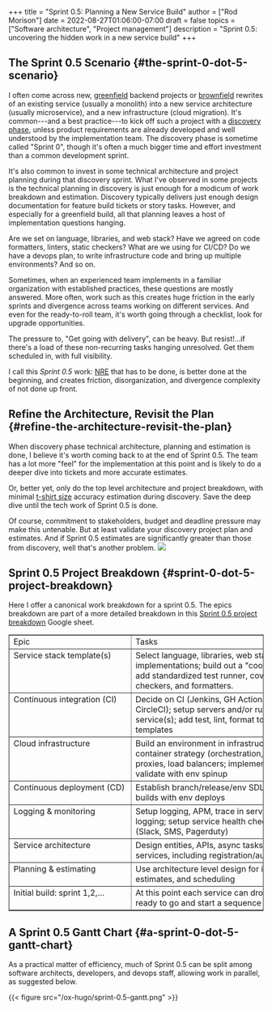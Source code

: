 +++
title = "Sprint 0.5: Planning a New Service Build"
author = ["Rod Morison"]
date = 2022-08-27T01:06:00-07:00
draft = false
topics = ["Software architecture", "Project management"]
description = "Sprint 0.5: uncovering the hidden work in a new service build"
+++

## The Sprint 0.5 Scenario {#the-sprint-0-dot-5-scenario}

I often come across new, [greenfield](https://en.wikipedia.org/wiki/Greenfield_project) backend projects or [brownfield](https://en.wikipedia.org/wiki/Brownfield_(software_development)) rewrites of an existing service (usually a monolith) into a new service architecture (usually microservice), and a new infrastructure (cloud migration). It's common---and a best practice---to kick off such a project with a [discovery phase](https://en.wikipedia.org/wiki/Application_discovery_and_understanding), unless product requirements are already developed and well understood by the implementation team. The discovery phase is sometime called "Sprint 0", though it's often a much bigger time and effort investment than a common development sprint.

It's also common to invest in some technical architecture and project planning during that discovery sprint. What I've observed in some projects is the technical planning in discovery is just enough for a modicum of work breakdown and estimation. Discovery typically delivers just enough design documentation for feature build tickets or story tasks. However, and especially for a greenfield build, all that planning leaves a host of implementation questions hanging.

Are we set on language, libraries, and web stack? Have we agreed on code formatters, linters, static checkers? What are we using for CI/CD? Do we have a devops plan, to write infrastructure code and bring up multiple environments? And so on.

Sometimes, when an experienced team implements in a familiar organization with established practices, these questions are mostly answered. More often, work such as this creates huge friction in the early sprints and divergence across teams working on different services. And even for the ready-to-roll team, it's worth going through a checklist, look for upgrade opportunities.

The pressure to, "Get going with delivery", can be heavy.  But resist!…if there's a load of these non-recurring tasks hanging unresolved. Get them scheduled in, with full visibility.

I call this _Sprint 0.5_ work: [NRE](https://en.wikipedia.org/wiki/Non-recurring_engineering) that has to be done, is better done at the beginning, and creates friction, disorganization, and divergence complexity of not done up front.


## Refine the Architecture, Revisit the Plan {#refine-the-architecture-revisit-the-plan}

When discovery phase technical architecture, planning and estimation is done, I believe it's worth coming back to at the end of Sprint 0.5. The team has a lot more "feel" for the implementation at this point and is likely to do a deeper dive into tickets and more accurate estimates.

Or, better yet, only do the top level architecture and project breakdown, with minimal [t-shirt size](https://asana.com/resources/t-shirt-sizing) accuracy estimation during discovery. Save the deep dive until the tech work of Sprint 0.5 is done.

Of course, commitment to stakeholders, budget and deadline pressure may make this untenable. But at least validate your discovery project plan and estimates. And if Sprint 0.5 estimates are significantly greater than those from discovery, well that's another problem.
![](/ox-hugo/brown_and_black_turtle_on_brown_sand-scopio-01f822e0-47d5-4952-b881-2331aa99c598.jpg)


## Sprint 0.5 Project Breakdown {#sprint-0-dot-5-project-breakdown}

Here I offer a canonical work breakdown for a sprint 0.5. The epics breakdown are part of a more detailed breakdown in this [Sprint 0.5 project breakdown](https://docs.google.com/spreadsheets/d/1VmFfYiROtW4wktL4Exlz9NODEgOy4tTJb9lJS5lP9EE/edit?usp=sharing) Google sheet.

<!-- This HTML table template is generated by emacs/table.el -->
<table border="1">
  <tr>
    <td align="left" valign="top">
      Epic&nbsp;&nbsp;&nbsp;&nbsp;&nbsp;&nbsp;&nbsp;&nbsp;&nbsp;&nbsp;&nbsp;&nbsp;&nbsp;&nbsp;&nbsp;&nbsp;&nbsp;&nbsp;&nbsp;&nbsp;&nbsp;&nbsp;&nbsp;
    </td>
    <td align="left" valign="top">
      Tasks&nbsp;&nbsp;&nbsp;&nbsp;&nbsp;&nbsp;&nbsp;&nbsp;&nbsp;&nbsp;&nbsp;&nbsp;&nbsp;&nbsp;&nbsp;&nbsp;&nbsp;&nbsp;&nbsp;&nbsp;&nbsp;&nbsp;&nbsp;&nbsp;&nbsp;&nbsp;&nbsp;&nbsp;&nbsp;&nbsp;&nbsp;&nbsp;&nbsp;&nbsp;&nbsp;&nbsp;&nbsp;&nbsp;&nbsp;&nbsp;&nbsp;&nbsp;&nbsp;&nbsp;&nbsp;&nbsp;&nbsp;&nbsp;&nbsp;&nbsp;&nbsp;&nbsp;&nbsp;&nbsp;&nbsp;&nbsp;&nbsp;&nbsp;&nbsp;
    </td>
  </tr>
  <tr>
    <td align="left" valign="top">
      Service&nbsp;stack&nbsp;template(s)&nbsp;&nbsp;<br />
      &nbsp;&nbsp;&nbsp;&nbsp;&nbsp;&nbsp;&nbsp;&nbsp;&nbsp;&nbsp;&nbsp;&nbsp;&nbsp;&nbsp;&nbsp;&nbsp;&nbsp;&nbsp;&nbsp;&nbsp;&nbsp;&nbsp;&nbsp;&nbsp;&nbsp;&nbsp;&nbsp;<br />
      &nbsp;&nbsp;&nbsp;&nbsp;&nbsp;&nbsp;&nbsp;&nbsp;&nbsp;&nbsp;&nbsp;&nbsp;&nbsp;&nbsp;&nbsp;&nbsp;&nbsp;&nbsp;&nbsp;&nbsp;&nbsp;&nbsp;&nbsp;&nbsp;&nbsp;&nbsp;&nbsp;<br />
      &nbsp;&nbsp;&nbsp;&nbsp;&nbsp;&nbsp;&nbsp;&nbsp;&nbsp;&nbsp;&nbsp;&nbsp;&nbsp;&nbsp;&nbsp;&nbsp;&nbsp;&nbsp;&nbsp;&nbsp;&nbsp;&nbsp;&nbsp;&nbsp;&nbsp;&nbsp;&nbsp;
    </td>
    <td align="left" valign="top">
      Select&nbsp;language,&nbsp;libraries,&nbsp;web&nbsp;stack&nbsp;for&nbsp;service&nbsp;and&nbsp;serverless<br />
      implementations;&nbsp;build&nbsp;out&nbsp;a&nbsp;"cookiecutter"&nbsp;template&nbsp;project;&nbsp;&nbsp;&nbsp;<br />
      add&nbsp;standardized&nbsp;test&nbsp;runner,&nbsp;coverage,&nbsp;linters,&nbsp;static&nbsp;&nbsp;&nbsp;&nbsp;&nbsp;&nbsp;&nbsp;&nbsp;&nbsp;<br />
      checkers,&nbsp;and&nbsp;formatters.&nbsp;&nbsp;&nbsp;&nbsp;&nbsp;&nbsp;&nbsp;&nbsp;&nbsp;&nbsp;&nbsp;&nbsp;&nbsp;&nbsp;&nbsp;&nbsp;&nbsp;&nbsp;&nbsp;&nbsp;&nbsp;&nbsp;&nbsp;&nbsp;&nbsp;&nbsp;&nbsp;&nbsp;&nbsp;&nbsp;&nbsp;&nbsp;&nbsp;&nbsp;&nbsp;&nbsp;&nbsp;&nbsp;&nbsp;
    </td>
  </tr>
  <tr>
    <td align="left" valign="top">
      Continuous&nbsp;integration&nbsp;(CI)<br />
      &nbsp;&nbsp;&nbsp;&nbsp;&nbsp;&nbsp;&nbsp;&nbsp;&nbsp;&nbsp;&nbsp;&nbsp;&nbsp;&nbsp;&nbsp;&nbsp;&nbsp;&nbsp;&nbsp;&nbsp;&nbsp;&nbsp;&nbsp;&nbsp;&nbsp;&nbsp;&nbsp;<br />
      &nbsp;&nbsp;&nbsp;&nbsp;&nbsp;&nbsp;&nbsp;&nbsp;&nbsp;&nbsp;&nbsp;&nbsp;&nbsp;&nbsp;&nbsp;&nbsp;&nbsp;&nbsp;&nbsp;&nbsp;&nbsp;&nbsp;&nbsp;&nbsp;&nbsp;&nbsp;&nbsp;<br />
      &nbsp;&nbsp;&nbsp;&nbsp;&nbsp;&nbsp;&nbsp;&nbsp;&nbsp;&nbsp;&nbsp;&nbsp;&nbsp;&nbsp;&nbsp;&nbsp;&nbsp;&nbsp;&nbsp;&nbsp;&nbsp;&nbsp;&nbsp;&nbsp;&nbsp;&nbsp;&nbsp;
    </td>
    <td align="left" valign="top">
      Decide&nbsp;on&nbsp;CI&nbsp;(Jenkins,&nbsp;GH&nbsp;Actions,&nbsp;BB&nbsp;Pipelines,&nbsp;Travis,&nbsp;&nbsp;&nbsp;&nbsp;&nbsp;&nbsp;&nbsp;&nbsp;<br />
      CircleCI);&nbsp;setup&nbsp;servers&nbsp;and/or&nbsp;runners;&nbsp;containerize&nbsp;template&nbsp;&nbsp;<br />
      service(s);&nbsp;add&nbsp;test,&nbsp;lint,&nbsp;format&nbsp;to&nbsp;CI;&nbsp;add&nbsp;Dockerfile,&nbsp;CI&nbsp;to&nbsp;<br />
      templates&nbsp;&nbsp;&nbsp;&nbsp;&nbsp;&nbsp;&nbsp;&nbsp;&nbsp;&nbsp;&nbsp;&nbsp;&nbsp;&nbsp;&nbsp;&nbsp;&nbsp;&nbsp;&nbsp;&nbsp;&nbsp;&nbsp;&nbsp;&nbsp;&nbsp;&nbsp;&nbsp;&nbsp;&nbsp;&nbsp;&nbsp;&nbsp;&nbsp;&nbsp;&nbsp;&nbsp;&nbsp;&nbsp;&nbsp;&nbsp;&nbsp;&nbsp;&nbsp;&nbsp;&nbsp;&nbsp;&nbsp;&nbsp;&nbsp;&nbsp;&nbsp;&nbsp;&nbsp;&nbsp;&nbsp;
    </td>
  </tr>
  <tr>
    <td align="left" valign="top">
      Cloud&nbsp;infrastructure&nbsp;&nbsp;&nbsp;&nbsp;&nbsp;&nbsp;&nbsp;<br />
      &nbsp;&nbsp;&nbsp;&nbsp;&nbsp;&nbsp;&nbsp;&nbsp;&nbsp;&nbsp;&nbsp;&nbsp;&nbsp;&nbsp;&nbsp;&nbsp;&nbsp;&nbsp;&nbsp;&nbsp;&nbsp;&nbsp;&nbsp;&nbsp;&nbsp;&nbsp;&nbsp;<br />
      &nbsp;&nbsp;&nbsp;&nbsp;&nbsp;&nbsp;&nbsp;&nbsp;&nbsp;&nbsp;&nbsp;&nbsp;&nbsp;&nbsp;&nbsp;&nbsp;&nbsp;&nbsp;&nbsp;&nbsp;&nbsp;&nbsp;&nbsp;&nbsp;&nbsp;&nbsp;&nbsp;<br />
      &nbsp;&nbsp;&nbsp;&nbsp;&nbsp;&nbsp;&nbsp;&nbsp;&nbsp;&nbsp;&nbsp;&nbsp;&nbsp;&nbsp;&nbsp;&nbsp;&nbsp;&nbsp;&nbsp;&nbsp;&nbsp;&nbsp;&nbsp;&nbsp;&nbsp;&nbsp;&nbsp;
    </td>
    <td align="left" valign="top">
      Build&nbsp;an&nbsp;environment&nbsp;in&nbsp;infrastructure&nbsp;with&nbsp;template&nbsp;service(s):<br />
      container&nbsp;strategy&nbsp;(orchestration,&nbsp;etc),&nbsp;networking,&nbsp;databases,&nbsp;<br />
      proxies,&nbsp;load&nbsp;balancers;&nbsp;implement&nbsp;with&nbsp;infrastructure&nbsp;code&nbsp;and&nbsp;<br />
      validate&nbsp;with&nbsp;env&nbsp;spinup&nbsp;&nbsp;&nbsp;&nbsp;&nbsp;&nbsp;&nbsp;&nbsp;&nbsp;&nbsp;&nbsp;&nbsp;&nbsp;&nbsp;&nbsp;&nbsp;&nbsp;&nbsp;&nbsp;&nbsp;&nbsp;&nbsp;&nbsp;&nbsp;&nbsp;&nbsp;&nbsp;&nbsp;&nbsp;&nbsp;&nbsp;&nbsp;&nbsp;&nbsp;&nbsp;&nbsp;&nbsp;&nbsp;&nbsp;&nbsp;
    </td>
  </tr>
  <tr>
    <td align="left" valign="top">
      Continuous&nbsp;deployment&nbsp;(CD)&nbsp;<br />
      &nbsp;&nbsp;&nbsp;&nbsp;&nbsp;&nbsp;&nbsp;&nbsp;&nbsp;&nbsp;&nbsp;&nbsp;&nbsp;&nbsp;&nbsp;&nbsp;&nbsp;&nbsp;&nbsp;&nbsp;&nbsp;&nbsp;&nbsp;&nbsp;&nbsp;&nbsp;&nbsp;
    </td>
    <td align="left" valign="top">
      Establish&nbsp;branch/release/env&nbsp;SDLC&nbsp;strategy;&nbsp;connect&nbsp;service&nbsp;&nbsp;&nbsp;&nbsp;&nbsp;<br />
      builds&nbsp;with&nbsp;env&nbsp;deploys&nbsp;&nbsp;&nbsp;&nbsp;&nbsp;&nbsp;&nbsp;&nbsp;&nbsp;&nbsp;&nbsp;&nbsp;&nbsp;&nbsp;&nbsp;&nbsp;&nbsp;&nbsp;&nbsp;&nbsp;&nbsp;&nbsp;&nbsp;&nbsp;&nbsp;&nbsp;&nbsp;&nbsp;&nbsp;&nbsp;&nbsp;&nbsp;&nbsp;&nbsp;&nbsp;&nbsp;&nbsp;&nbsp;&nbsp;&nbsp;&nbsp;
    </td>
  </tr>
  <tr>
    <td align="left" valign="top">
      Logging&nbsp;&&nbsp;monitoring&nbsp;&nbsp;&nbsp;&nbsp;&nbsp;&nbsp;&nbsp;<br />
      &nbsp;&nbsp;&nbsp;&nbsp;&nbsp;&nbsp;&nbsp;&nbsp;&nbsp;&nbsp;&nbsp;&nbsp;&nbsp;&nbsp;&nbsp;&nbsp;&nbsp;&nbsp;&nbsp;&nbsp;&nbsp;&nbsp;&nbsp;&nbsp;&nbsp;&nbsp;&nbsp;<br />
      &nbsp;&nbsp;&nbsp;&nbsp;&nbsp;&nbsp;&nbsp;&nbsp;&nbsp;&nbsp;&nbsp;&nbsp;&nbsp;&nbsp;&nbsp;&nbsp;&nbsp;&nbsp;&nbsp;&nbsp;&nbsp;&nbsp;&nbsp;&nbsp;&nbsp;&nbsp;&nbsp;
    </td>
    <td align="left" valign="top">
      Setup&nbsp;logging,&nbsp;APM,&nbsp;trace&nbsp;in&nbsp;service&nbsp;stack&nbsp;and&nbsp;feed&nbsp;to&nbsp;central&nbsp;&nbsp;<br />
      logging;&nbsp;setup&nbsp;service&nbsp;health&nbsp;checks;&nbsp;add&nbsp;anomaly&nbsp;alerting&nbsp;&nbsp;&nbsp;&nbsp;&nbsp;&nbsp;<br />
      (Slack,&nbsp;SMS,&nbsp;Pagerduty)&nbsp;&nbsp;&nbsp;&nbsp;&nbsp;&nbsp;&nbsp;&nbsp;&nbsp;&nbsp;&nbsp;&nbsp;&nbsp;&nbsp;&nbsp;&nbsp;&nbsp;&nbsp;&nbsp;&nbsp;&nbsp;&nbsp;&nbsp;&nbsp;&nbsp;&nbsp;&nbsp;&nbsp;&nbsp;&nbsp;&nbsp;&nbsp;&nbsp;&nbsp;&nbsp;&nbsp;&nbsp;&nbsp;&nbsp;&nbsp;&nbsp;
    </td>
  </tr>
  <tr>
    <td align="left" valign="top">
      Service&nbsp;architecture&nbsp;&nbsp;&nbsp;&nbsp;&nbsp;&nbsp;&nbsp;<br />
      &nbsp;&nbsp;&nbsp;&nbsp;&nbsp;&nbsp;&nbsp;&nbsp;&nbsp;&nbsp;&nbsp;&nbsp;&nbsp;&nbsp;&nbsp;&nbsp;&nbsp;&nbsp;&nbsp;&nbsp;&nbsp;&nbsp;&nbsp;&nbsp;&nbsp;&nbsp;&nbsp;
    </td>
    <td align="left" valign="top">
      Design&nbsp;entities,&nbsp;APIs,&nbsp;async&nbsp;tasks,&nbsp;etc.&nbsp;for&nbsp;initial&nbsp;set&nbsp;of&nbsp;&nbsp;&nbsp;&nbsp;&nbsp;<br />
      services,&nbsp;including&nbsp;registration/authentication&nbsp;&nbsp;&nbsp;&nbsp;&nbsp;&nbsp;&nbsp;&nbsp;&nbsp;&nbsp;&nbsp;&nbsp;&nbsp;&nbsp;&nbsp;&nbsp;&nbsp;
    </td>
  </tr>
  <tr>
    <td align="left" valign="top">
      Planning&nbsp;&&nbsp;estimating&nbsp;&nbsp;&nbsp;&nbsp;&nbsp;&nbsp;<br />
      &nbsp;&nbsp;&nbsp;&nbsp;&nbsp;&nbsp;&nbsp;&nbsp;&nbsp;&nbsp;&nbsp;&nbsp;&nbsp;&nbsp;&nbsp;&nbsp;&nbsp;&nbsp;&nbsp;&nbsp;&nbsp;&nbsp;&nbsp;&nbsp;&nbsp;&nbsp;&nbsp;
    </td>
    <td align="left" valign="top">
      Use&nbsp;architecture&nbsp;level&nbsp;design&nbsp;for&nbsp;implementation&nbsp;stories,&nbsp;&nbsp;&nbsp;&nbsp;&nbsp;&nbsp;&nbsp;<br />
      estimates,&nbsp;and&nbsp;scheduling&nbsp;&nbsp;&nbsp;&nbsp;&nbsp;&nbsp;&nbsp;&nbsp;&nbsp;&nbsp;&nbsp;&nbsp;&nbsp;&nbsp;&nbsp;&nbsp;&nbsp;&nbsp;&nbsp;&nbsp;&nbsp;&nbsp;&nbsp;&nbsp;&nbsp;&nbsp;&nbsp;&nbsp;&nbsp;&nbsp;&nbsp;&nbsp;&nbsp;&nbsp;&nbsp;&nbsp;&nbsp;&nbsp;&nbsp;
    </td>
  </tr>
  <tr>
    <td align="left" valign="top">
      Initial&nbsp;build:&nbsp;sprint&nbsp;1,2,…<br />
      &nbsp;&nbsp;&nbsp;&nbsp;&nbsp;&nbsp;&nbsp;&nbsp;&nbsp;&nbsp;&nbsp;&nbsp;&nbsp;&nbsp;&nbsp;&nbsp;&nbsp;&nbsp;&nbsp;&nbsp;&nbsp;&nbsp;&nbsp;&nbsp;&nbsp;&nbsp;&nbsp;
    </td>
    <td align="left" valign="top">
      At&nbsp;this&nbsp;point&nbsp;each&nbsp;service&nbsp;can&nbsp;drop&nbsp;a&nbsp;code&nbsp;template&nbsp;with&nbsp;CI/CD&nbsp;&nbsp;<br />
      ready&nbsp;to&nbsp;go&nbsp;and&nbsp;start&nbsp;a&nbsp;sequence&nbsp;of&nbsp;delivery&nbsp;sprints&nbsp;&nbsp;&nbsp;&nbsp;&nbsp;&nbsp;&nbsp;&nbsp;&nbsp;&nbsp;&nbsp;&nbsp;
    </td>
  </tr>
</table>


## A Sprint 0.5 Gantt Chart {#a-sprint-0-dot-5-gantt-chart}

As a practical matter of efficiency, much of Sprint 0.5 can be split among software architects, developers, and devops staff, allowing work in parallel, as suggested below.

{{< figure src="/ox-hugo/sprint-0.5-gantt.png" >}}

